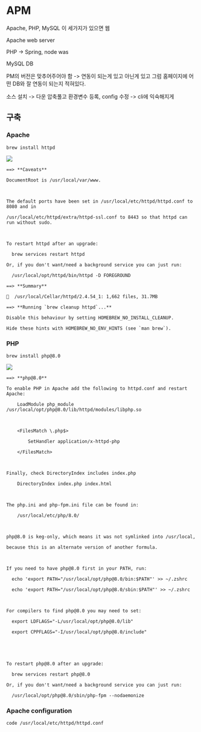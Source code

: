 # APM
Apache, PHP, MySQL 이 세가지가 있으면 웹

Apache
web server

PHP -> Spring, node
was

MySQL 
DB

PM의 버전은 맞추어주어야 함 -> 연동이 되는게 있고 아닌게 있고 그럼
홈페이지에 어떤 DB와 잘 연동이 되는지 적혀있다.

소스 설치 -> 다운 압축풀고 환경변수 등록, config 수정 -> cli에 익숙해지게

## 구축

### Apache
```shell
brew install httpd
```
![](https://i.imgur.com/wXPQhA7.png)

```shell
==> **Caveats**

DocumentRoot is /usr/local/var/www.

  

The default ports have been set in /usr/local/etc/httpd/httpd.conf to 8080 and in

/usr/local/etc/httpd/extra/httpd-ssl.conf to 8443 so that httpd can run without sudo.

  

To restart httpd after an upgrade:

  brew services restart httpd

Or, if you don't want/need a background service you can just run:

  /usr/local/opt/httpd/bin/httpd -D FOREGROUND

==> **Summary**

🍺  /usr/local/Cellar/httpd/2.4.54_1: 1,662 files, 31.7MB

==> **Running `brew cleanup httpd`...**

Disable this behaviour by setting HOMEBREW_NO_INSTALL_CLEANUP.

Hide these hints with HOMEBREW_NO_ENV_HINTS (see `man brew`).
```

### PHP
```shell
brew install php@8.0
```

![](https://i.imgur.com/HoTyZJF.png)
```shell
==> **php@8.0**

To enable PHP in Apache add the following to httpd.conf and restart Apache:

    LoadModule php_module /usr/local/opt/php@8.0/lib/httpd/modules/libphp.so

  

    <FilesMatch \.php$>

        SetHandler application/x-httpd-php

    </FilesMatch>

  

Finally, check DirectoryIndex includes index.php

    DirectoryIndex index.php index.html

  

The php.ini and php-fpm.ini file can be found in:

    /usr/local/etc/php/8.0/

  

php@8.0 is keg-only, which means it was not symlinked into /usr/local,

because this is an alternate version of another formula.

  

If you need to have php@8.0 first in your PATH, run:

  echo 'export PATH="/usr/local/opt/php@8.0/bin:$PATH"' >> ~/.zshrc

  echo 'export PATH="/usr/local/opt/php@8.0/sbin:$PATH"' >> ~/.zshrc

  

For compilers to find php@8.0 you may need to set:

  export LDFLAGS="-L/usr/local/opt/php@8.0/lib"

  export CPPFLAGS="-I/usr/local/opt/php@8.0/include"

  

  

To restart php@8.0 after an upgrade:

  brew services restart php@8.0

Or, if you don't want/need a background service you can just run:

  /usr/local/opt/php@8.0/sbin/php-fpm --nodaemonize
```

### Apache configuration

```shell
code /usr/local/etc/httpd/httpd.conf
```

